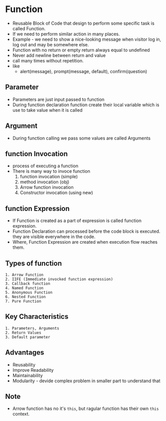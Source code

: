 # Function

- Reusable Block of Code that design to perform some specific task is called Function.
- If we need to perform similar action in many places.
- Example - we need to show a nice-looking message when visitor log in, log out and may be somewhere else.
- Function with no return or empty return always equal to undefined
- Never add newline between return and value
- call many times without repetition.
- like
  - alert(message), prompt(message, default), confirm(question)

## Parameter

- Parameters are just input passed to function
- During function declaration function create their local variable which is use to take value when it is called

## Argument

- During function calling we pass some values are called Arguments

## function Invocation

- process of executing a function
- There is many way to invoce function
  1. function invocation (simple)
  2. method invocation (obj)
  3. Arrow function invocation
  4. Constructor invocation (using new)

## function Expression

- If Function is created as a part of expression is called function expression.
- Function Declaration can processed before the code block is executed. they are visible everywhere in the code.
- Where, Function Expression are created when execution flow reaches them. 

## Types of function

    1. Arrow Function
    2. IIFE (Immediate invocked function expression)
    3. Callback function
    4. Named Function
    5. Anonymous Function
    6. Nested Function
    7. Pure Function

## Key Characteristics

    1. Parameters, Arguments
    2. Return Values
    3. Default parameter

## Advantages

- Reusability
- Improve Readability
- Maintainability
- Modularity - devide complex problem in smaller part to understand that

## Note

- Arrow function has no it's `this`, but ragular function has their own `this` context.
